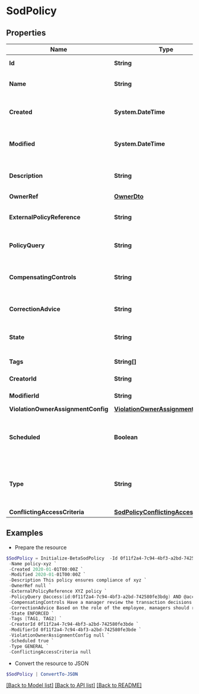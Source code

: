 # SodPolicy
## Properties

Name | Type | Description | Notes
------------ | ------------- | ------------- | -------------
**Id** | **String** | Policy ID. | [optional] [readonly] 
**Name** | **String** | Policy business name. | [optional] 
**Created** | **System.DateTime** | The time when this SOD policy is created. | [optional] [readonly] 
**Modified** | **System.DateTime** | The time when this SOD policy is modified. | [optional] [readonly] 
**Description** | **String** | Optional description of the SOD policy. | [optional] 
**OwnerRef** | [**OwnerDto**](OwnerDto.md) |  | [optional] 
**ExternalPolicyReference** | **String** | Optional external policy reference. | [optional] 
**PolicyQuery** | **String** | Search query of the SOD policy. | [optional] 
**CompensatingControls** | **String** | Optional compensating controls (Mitigating Controls). | [optional] 
**CorrectionAdvice** | **String** | Optional correction advice. | [optional] 
**State** | **String** | Whether the policy is enforced or not. | [optional] 
**Tags** | **String[]** | Tags for the policy object. | [optional] 
**CreatorId** | **String** | Policy&#39;s creator ID. | [optional] [readonly] 
**ModifierId** | **String** | Policy&#39;s modifier ID. | [optional] [readonly] 
**ViolationOwnerAssignmentConfig** | [**ViolationOwnerAssignmentConfig**](ViolationOwnerAssignmentConfig.md) |  | [optional] 
**Scheduled** | **Boolean** | Defines whether a policy has been scheduled or not. | [optional] [default to $false]
**Type** | **String** | Whether a policy is query based or conflicting access based. | [optional] [default to "GENERAL"]
**ConflictingAccessCriteria** | [**SodPolicyConflictingAccessCriteria**](SodPolicyConflictingAccessCriteria.md) |  | [optional] 

## Examples

- Prepare the resource
```powershell
$SodPolicy = Initialize-BetaSodPolicy  -Id 0f11f2a4-7c94-4bf3-a2bd-742580fe3bde `
 -Name policy-xyz `
 -Created 2020-01-01T00:00Z `
 -Modified 2020-01-01T00:00Z `
 -Description This policy ensures compliance of xyz `
 -OwnerRef null `
 -ExternalPolicyReference XYZ policy `
 -PolicyQuery @access(id:0f11f2a4-7c94-4bf3-a2bd-742580fe3bdg) AND @access(id:0f11f2a4-7c94-4bf3-a2bd-742580fe3bdf) `
 -CompensatingControls Have a manager review the transaction decisions for their &quot;out of compliance&quot; employee `
 -CorrectionAdvice Based on the role of the employee, managers should remove access that is not required for their job function. `
 -State ENFORCED `
 -Tags [TAG1, TAG2] `
 -CreatorId 0f11f2a4-7c94-4bf3-a2bd-742580fe3bde `
 -ModifierId 0f11f2a4-7c94-4bf3-a2bd-742580fe3bde `
 -ViolationOwnerAssignmentConfig null `
 -Scheduled true `
 -Type GENERAL `
 -ConflictingAccessCriteria null
```

- Convert the resource to JSON
```powershell
$SodPolicy | ConvertTo-JSON
```

[[Back to Model list]](../README.md#documentation-for-models) [[Back to API list]](../README.md#documentation-for-api-endpoints) [[Back to README]](../README.md)

